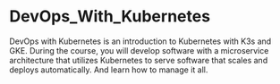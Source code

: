 # DevOps_With_Kubernetes
DevOps with Kubernetes is an introduction to Kubernetes with K3s and GKE. During the course, you will develop software with a microservice architecture that utilizes Kubernetes to serve software that scales and deploys automatically. And learn how to manage it all.
